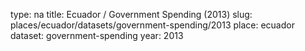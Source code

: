 type: na
title: Ecuador / Government Spending (2013)
slug: places/ecuador/datasets/government-spending/2013
place: ecuador
dataset: government-spending
year: 2013
